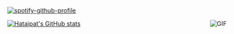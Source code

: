 [![spotify-github-profile](https://spotify-github-profile.vercel.app/api/view?uid=31yym6nwzgkcq7wf3bd6sc2gbfce&cover_image=true&theme=novatorem&bar_color=53b14f&bar_color_cover=true)](https://github.com/kittinan/spotify-github-profile)

  <img align="right" alt="GIF" src="https://tenor.com/bioyX.gif" />
  
[![Hataipat's GitHub stats](https://github-readme-stats.vercel.app/api?username=namhataipat&count_private=true&show_icons=true&theme=radical)](https://github.com/anuraghazra/github-readme-stats)
<!-- 
![Top Langs](https://github-readme-stats.vercel.app/api/top-langs/?username=namhataipat&langs_count_private=true&theme=radical&card_width=300)<br><br> 
 -->
